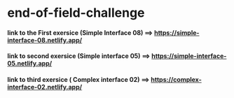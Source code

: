 # end-of-field-challenge

#### link to the First exersice (Simple Interface 08) ==> https://simple-interface-08.netlify.app/

#### link to second exersice (Simple interface 05) ==> https://simple-interface-05.netlify.app/

#### link to third exersice ( Complex interface 02) ==> https://complex-interface-02.netlify.app/
